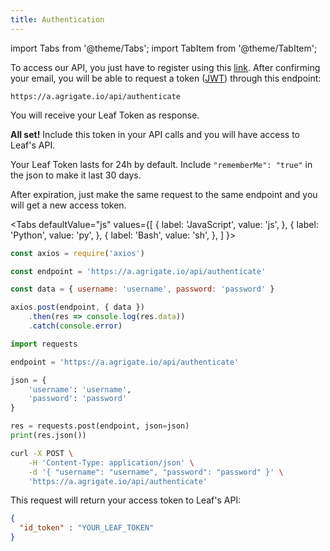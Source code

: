 ```yaml
---
title: Authentication
---
```


import Tabs from '@theme/Tabs';
import TabItem from '@theme/TabItem';

To access our API, you just have to register using this [link][register]. After
confirming your email, you will be able to request a token ([JWT][jwt]) through
this endpoint:

```
https://a.agrigate.io/api/authenticate
```

You will receive your Leaf Token as response.

**All set!** Include this token in your API calls and you will have access to
Leaf's API.

Your Leaf Token lasts for 24h by default. Include `"rememberMe": "true"` in the
json to make it last 30 days.

After expiration, just make the same request to the same endpoint and you will
get a new access token.

<Tabs
  defaultValue="js"
  values={[
    { label: 'JavaScript', value: 'js', },
    { label: 'Python', value: 'py', },
    { label: 'Bash', value: 'sh', },
  ]
}>
  <TabItem value="js">

  ```js
  const axios = require('axios')

  const endpoint = 'https://a.agrigate.io/api/authenticate'

  const data = { username: 'username', password: 'password' }

  axios.post(endpoint, { data })
      .then(res => console.log(res.data))
      .catch(console.error)
  ```

  </TabItem>
  <TabItem value="py">

  ```py
  import requests

  endpoint = 'https://a.agrigate.io/api/authenticate'

  json = {
      'username': 'username',
      'password': 'password'
  }

  res = requests.post(endpoint, json=json)
  print(res.json())
  ```

  </TabItem>
  <TabItem value="sh">

  ```bash
  curl -X POST \
      -H 'Content-Type: application/json' \
      -d '{ "username": "username", "password": "password" }' \
      'https://a.agrigate.io/api/authenticate'
  ```

  </TabItem>
</Tabs>

This request will return your access token to Leaf's API:

```json
{
  "id_token" : "YOUR_LEAF_TOKEN"
}
```

[register]: https://leafagriculture.com.br/registration/
[jwt]: https://tools.ietf.org/html/rfc7519
